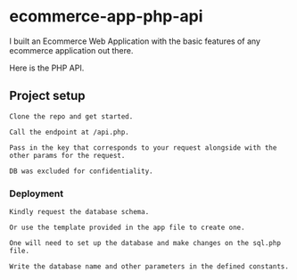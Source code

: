 # ecommerce-app-php-api
I built an Ecommerce Web Application with the basic features of any ecommerce application out there.

Here is the PHP API.

## Project setup
```
Clone the repo and get started. 

Call the endpoint at /api.php. 

Pass in the key that corresponds to your request alongside with the other params for the request. 

DB was excluded for confidentiality.
```

### Deployment
```
Kindly request the database schema. 

Or use the template provided in the app file to create one.

One will need to set up the database and make changes on the sql.php file.

Write the database name and other parameters in the defined constants.
